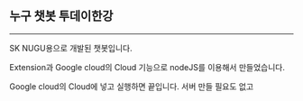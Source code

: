 ## 누구 챗봇 투데이한강

***

SK NUGU용으로 개발된 챗봇입니다.

Extension과 Google cloud의 Cloud 기능으로 nodeJS를 이용해서 만들었습니다.

Google cloud의 Cloud에 넣고 실행하면 끝입니다. 서버 만들 필요도 없고
